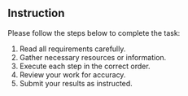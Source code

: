 ## Instruction

Please follow the steps below to complete the task:

1. Read all requirements carefully.
2. Gather necessary resources or information.
3. Execute each step in the correct order.
4. Review your work for accuracy.
5. Submit your results as instructed.
